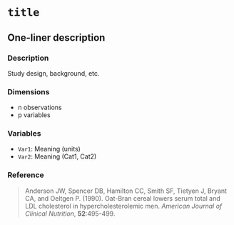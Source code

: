 # `title`
## One-liner description

### Description

Study design, background, etc.

### Dimensions

* n observations
* p variables

### Variables

* `Var1`: Meaning (units)
* `Var2`: Meaning (Cat1, Cat2)

### Reference

> Anderson JW, Spencer DB, Hamilton CC, Smith SF, Tietyen J, Bryant CA, and Oeltgen P. (1990). Oat-Bran cereal lowers serum total and LDL cholesterol in hypercholesterolemic men.  *American Journal of Clinical Nutrition*, **52**:495-499.
